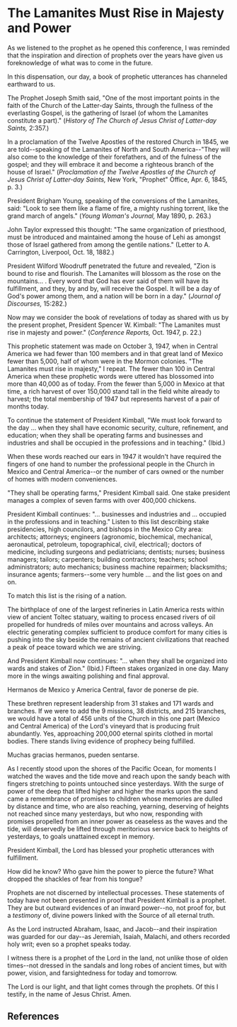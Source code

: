 # The Lamanites Must Rise in Majesty and Power

As we listened to the prophet as he opened this conference, I was reminded
that the inspiration and direction of prophets over the years have given us
foreknowledge of what was to come in the future.

In this dispensation, our day, a book of prophetic utterances has channeled
earthward to us.

The Prophet Joseph Smith said, "One of the most important points in the faith
of the Church of the Latter-day Saints, through the fullness of the
everlasting Gospel, is the gathering of Israel (of whom the Lamanites
constitute a part)." (_History of The Church of Jesus Christ of Latter-day
Saints,_ 2:357.)

In a proclamation of the Twelve Apostles of the restored Church in 1845, we
are told--speaking of the Lamanites of North and South America--"They will
also come to the knowledge of their forefathers, and of the fulness of the
gospel; and they will embrace it and become a righteous branch of the house of
Israel." (_Proclamation of the Twelve Apostles of the Church of Jesus Christ
of Latter-day Saints,_ New York, "Prophet" Office, Apr. 6, 1845, p. 3.)

President Brigham Young, speaking of the conversions of the Lamanites, said:
"Look to see them like a flame of fire, a mighty rushing torrent, like the
grand march of angels." (_Young Woman's Journal,_ May 1890, p. 263.)

John Taylor expressed this thought: "The same organization of priesthood, must
be introduced and maintained among the house of Lehi as amongst those of
Israel gathered from among the gentile nations." (Letter to A. Carrington,
Liverpool, Oct. 18, 1882.)

President Wilford Woodruff penetrated the future and revealed, "Zion is bound
to rise and flourish. The Lamanites will blossom as the rose on the mountains...
. Every word that God has ever said of them will have its fulfillment, and
they, by and by, will receive the Gospel. It will be a day of God's power
among them, and a nation will be born in a day." (_Journal of Discourses,_
15:282.)

Now may we consider the book of revelations of today as shared with us by the
present prophet, President Spencer W. Kimball: "The Lamanites must rise in
majesty and power." (_Conference Reports,_ Oct. 1947, p. 22.)

This prophetic statement was made on October 3, 1947, when in Central America
we had fewer than 100 members and in that great land of Mexico fewer than
5,000, half of whom were in the Mormon colonies. "The Lamanites must rise in
majesty," I repeat. The fewer than 100 in Central America when these prophetic
words were uttered has blossomed into more than 40,000 as of today. From the
fewer than 5,000 in Mexico at that time, a rich harvest of over 150,000 stand
tall in the field white already to harvest; the total membership of 1947 but
represents harvest of a pair of months today.

To continue the statement of President Kimball, "We must look forward to the
day ... when they shall have economic security, culture, refinement, and
education; when they shall be operating farms and businesses and industries
and shall be occupied in the professions and in teaching." (Ibid.)

When these words reached our ears in 1947 it wouldn't have required the
fingers of one hand to number the professional people in the Church in Mexico
and Central America--or the number of cars owned or the number of homes with
modern conveniences.

"They shall be operating farms," President Kimball said. One stake president
manages a complex of seven farms with over 400,000 chickens.

President Kimball continues: "... businesses and industries and ... occupied in
the professions and in teaching." Listen to this list describing stake
presidencies, high councilors, and bishops in the Mexico City area:
architects; attorneys; engineers (agronomic, biochemical, mechanical,
aeronautical, petroleum, topographical, civil, electrical); doctors of
medicine, including surgeons and pediatricians; dentists; nurses; business
managers; tailors; carpenters; building contractors; teachers; school
administrators; auto mechanics; business machine repairmen; blacksmiths;
insurance agents; farmers--some very humble ... and the list goes on and on.

To match this list is the rising of a nation.

The birthplace of one of the largest refineries in Latin America rests within
view of ancient Toltec statuary, waiting to process encased rivers of oil
propelled for hundreds of miles over mountains and across valleys. An electric
generating complex sufficient to produce comfort for many cities is pushing
into the sky beside the remains of ancient civilizations that reached a peak
of peace toward which we are striving.

And President Kimball now continues: "... when they shall be organized into
wards and stakes of Zion." (Ibid.) Fifteen stakes organized in one day. Many
more in the wings awaiting polishing and final approval.

Hermanos de Mexico y America Central, favor de ponerse de pie.

These brethren represent leadership from 31 stakes and 171 wards and branches.
If we were to add the 9 missions, 38 districts, and 215 branches, we would
have a total of 456 units of the Church in this one part (Mexico and Central
America) of the Lord's vineyard that is producing fruit abundantly. Yes,
approaching 200,000 eternal spirits clothed in mortal bodies. There stands
living evidence of prophecy being fulfilled.

Muchas gracias hermanos, pueden sentarse.

As I recently stood upon the shores of the Pacific Ocean, for moments I
watched the waves and the tide move and reach upon the sandy beach with
fingers stretching to points untouched since yesterdays. With the surge of
power of the deep that lifted higher and higher the marks upon the sand came a
remembrance of promises to children whose memories are dulled by distance and
time, who are also reaching, yearning, deserving of heights not reached since
many yesterdays, but who now, responding with promises propelled from an inner
power as ceaseless as the waves and the tide, will deservedly be lifted
through meritorious service back to heights of yesterdays, to goals unattained
except in memory.

President Kimball, the Lord has blessed your prophetic utterances with
fulfillment.

How did he know? Who gave him the power to pierce the future? What dropped the
shackles of fear from his tongue?

Prophets are not discerned by intellectual processes. These statements of
today have not been presented in proof that President Kimball is a prophet.
They are but outward evidences of an inward power--no, not proof for, but a
_testimony_ of, divine powers linked with the Source of all eternal truth.

As the Lord instructed Abraham, Isaac, and Jacob--and their inspiration was
guarded for our day--as Jeremiah, Isaiah, Malachi, and others recorded holy
writ; even so a prophet speaks today.

I witness there is a prophet of the Lord in the land, not unlike those of
olden times--not dressed in the sandals and long robes of ancient times, but
with power, vision, and farsightedness for today and tomorrow.

The Lord is our light, and that light comes through the prophets. Of this I
testify, in the name of Jesus Christ. Amen.

## References

